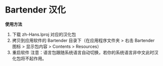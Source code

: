 # Bartender 汉化
**使用方法**
1. 下载 zh-Hans.lproj 对应的汉化包
2. 拷贝到应用软件的 Bartender 目录下（在应用程序文件夹 > 右击 Bartender 图标 > 显示包内容 > Contents > Resources）
3. 重启软件
注意：语言包跟随系统语言自动切换，若你的系统语言非中文此时汉化包将不起作用。
